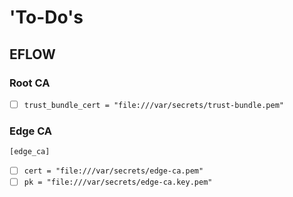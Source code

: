 # 'To-Do's

## EFLOW

### Root CA

- [ ] `trust_bundle_cert = "file:///var/secrets/trust-bundle.pem"`

### Edge CA

`[edge_ca]`

- [ ] `cert = "file:///var/secrets/edge-ca.pem"`
- [ ] `pk = "file:///var/secrets/edge-ca.key.pem"`

